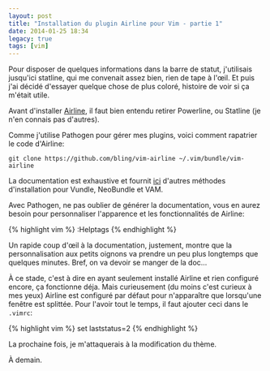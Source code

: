 ```yaml
---
layout: post
title: "Installation du plugin Airline pour Vim - partie 1"
date: 2014-01-25 18:34
legacy: true
tags: [vim]
---
```




Pour disposer de quelques informations dans la barre de statut,
j'utilisais jusqu'ici statline, qui me convenait assez bien, rien de
tape à l'œil. Et puis j'ai décidé d'essayer quelque chose de
plus coloré, histoire de voir si ça m'était utile.

<!-- more -->

Avant d'installer [Airline](https://github.com/bling/vim-airline),
il faut bien entendu retirer Powerline, ou Statline (je n'en connais pas
d'autres).

Comme j'utilise Pathogen pour gérer mes plugins, voici comment rapatrier
le code d'Airline:

    git clone https://github.com/bling/vim-airline ~/.vim/bundle/vim-airline

La documentation est exhaustive et fournit 
[ici](https://github.com/bling/vim-airline#installation)
d'autres méthodes d'installation pour Vundle, NeoBundle et VAM. 

Avec Pathogen, ne pas oublier de générer la documentation, vous en
aurez besoin pour personnaliser l'apparence et les fonctionnalités
de Airline:

{% highlight vim %}
:Helptags
{% endhighlight %}

Un rapide coup d'œil à la documentation, justement, montre que la
personnalisation aux petits oignons va prendre un peu plus longtemps
que quelques minutes. Bref, on va devoir se manger de la doc…

À ce stade, c'est à dire en ayant seulement installé Airline et rien
configuré encore, ça fonctionne déja. Mais curieusement (du moins c'est
curieux à mes yeux) Airline est configuré par défaut pour n'apparaître que
lorsqu'une fenêtre est splittée. Pour l'avoir tout le temps, il faut ajouter
ceci dans le `.vimrc`:

{% highlight vim %}
set laststatus=2
{% endhighlight %}

La prochaine fois, je m'attaquerais à la modification du thème.



À demain.



